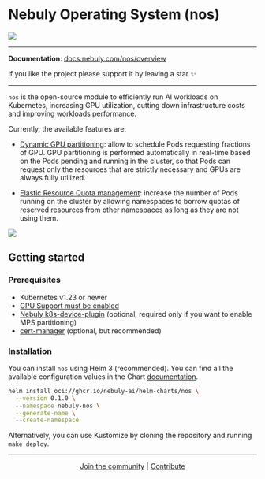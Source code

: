 # Nebuly Operating System (nos)

![](docs/en/docs/img/nos-logo.png)

---

**Documentation**: <a href="https://docs.nebuly.com/nos/overview" target="_blank"> docs.nebuly.com/nos/overview </a>

If you like the project please support it by leaving a star ✨

---

`nos` is the open-source module to efficiently run AI workloads on Kubernetes,
increasing GPU utilization, cutting down infrastructure costs and improving workloads performance.

Currently, the available features are:

* [Dynamic GPU partitioning](https://docs.nebuly.com/nos/dynamic-gpu-partitioning/overview): allow to schedule Pods requesting
fractions of GPU. GPU partitioning is performed automatically in real-time based on the Pods pending and running in
the cluster, so that Pods can request only the resources that are strictly necessary and GPUs are always fully utilized.

* [Elastic Resource Quota management](https://docs.nebuly.com/nos/elastic-resource-quota/overview): increase the number of Pods running on the
cluster by allowing namespaces to borrow quotas of reserved resources from other namespaces as long as they are
not using them.

![](docs/en/docs/img/gpu-utilization.png)


## Getting started

### Prerequisites

* Kubernetes v1.23 or newer
* [GPU Support must be enabled](http://docs.nebuly.com/nos/prerequisites/#enable-gpu-support)
* [Nebuly k8s-device-plugin](https://github.com/nebuly-ai/k8s-device-plugin) (optional, required only if you want to enable MPS partitioning)
* [cert-manager](https://cert-manager.io/docs/) (optional, but recommended)


### Installation

You can install `nos` using Helm 3 (recommended).
You can find all the available configuration values in the Chart [documentation](https://docs.nebuly.com/nos/helm-charts/nos/).

```bash
helm install oci://ghcr.io/nebuly-ai/helm-charts/nos \
  --version 0.1.0 \
  --namespace nebuly-nos \
  --generate-name \
  --create-namespace
```

Alternatively, you can use Kustomize by cloning the repository and running `make deploy`.

---

<p align="center">
  <a href="https://discord.gg/RbeQMu886J">Join the community</a>  | <a href="https://docs.nebuly.com/nos/developer/contribution-guidelines/"> Contribute </a>
</p>
